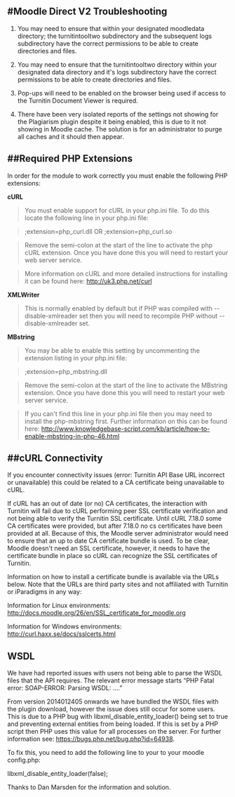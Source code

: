 #Moodle Direct V2 Troubleshooting
--------------------------------

1) You may need to ensure that within your designated moodledata directory; the turnitintooltwo subdirectory and the subsequent logs subdirectory have the correct permissions to be able to create directories and files.

2) You may need to ensure that the turnitintooltwo directory within your designated data directory and it's logs subdirectory have the correct permissions to be able to create directories and files.

3) Pop-ups will need to be enabled on the browser being used if access to the Turnitin Document Viewer is required.

4) There have been very isolated reports of the settings not showing for the Plagiarism plugin despite it being enabled, this is due to it not showing in Moodle cache. The solution is for an administrator to purge all caches and it should then appear.

##Required PHP Extensions
-----------------------

In order for the module to work correctly you must enable the following PHP extensions:

**cURL**

>You must enable support for cURL in your php.ini file. To do this locate the following line in your php.ini file:

>;extension=php_curl.dll
>OR
>;extension=php_curl.so

>Remove the semi-colon at the start of the line to activate the php cURL extension. Once you have done this you will need to restart your web server service.

>More information on cURL and more detailed instructions for installing it can be found here: http://uk3.php.net/curl


**XMLWriter**

>This is normally enabled by default but if PHP was compiled with --disable-xmlreader set then you will need to recompile PHP without --disable-xmlreader set.


**MBstring**

>You may be able to enable this setting by uncommenting the extension listing in your php.ini file:

>;extension=php_mbstring.dll

>Remove the semi-colon at the start of the line to activate the MBstring extension. Once you have done this you will need to restart your web server service.

>If you can't find this line in your php.ini file then you may need to install the php-mbstring first. Further information on this can be found here: http://www.knowledgebase-script.com/kb/article/how-to-enable-mbstring-in-php-46.html

##cURL Connectivity
----

If you encounter connectivity issues (error: Turnitin API Base URL incorrect or unavailable) this could be related to a CA certificate being unavailable to cURL.

If cURL has an out of date (or no) CA certificates, the interaction with Turnitin will fail due to cURL performing peer SSL certificate verification and not being able to verify the Turnitin SSL certificate.
Until cURL 7.18.0 some CA certificates were provided, but after 7.18.0 no cs certificates have been provided at all. Because of this, the Moodle server administrator would need to ensure that an up to date CA certificate bundle is used. To be clear, Moodle doesn't need an SSL certificate, however, it needs to have the certificate bundle in place so cURL can recognize the SSL certificates of Turnitin.

Information on how to install a certificate bundle is available via the URLs below. Note that the URLs are third party sites and not affiliated with Turnitin or iParadigms in any way:

Information for Linux environments: http://docs.moodle.org/26/en/SSL_certificate_for_moodle.org

Information for Windows environments: http://curl.haxx.se/docs/sslcerts.html

WSDL
----

We have had reported issues with users not being able to parse the WSDL files that the API requires. The relevant error message starts “PHP Fatal error:  SOAP-ERROR: Parsing WSDL: ….”

From version 2014012405 onwards we have bundled the WSDL files with the plugin download, however the issue does still occur for some users. This is due to a PHP bug with libxml_disable_entity_loader() being set to true and preventing external entities from being loaded. If this is set by a PHP script then PHP uses this value for all processes on the server. For further information see: https://bugs.php.net/bug.php?id=64938.

To fix this, you need to add the following line to your to your moodle config.php:

libxml_disable_entity_loader(false);

Thanks to Dan Marsden for the information and solution.
